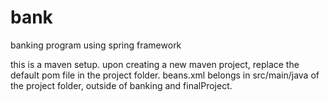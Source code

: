 bank
====

banking program using spring framework

this is a maven setup. 
upon creating a new maven project, replace the default pom file in the project folder.
beans.xml belongs in src/main/java of the project folder, outside of banking and finalProject.
